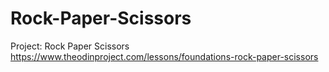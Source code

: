 # Rock-Paper-Scissors
Project: Rock Paper Scissors 
https://www.theodinproject.com/lessons/foundations-rock-paper-scissors
